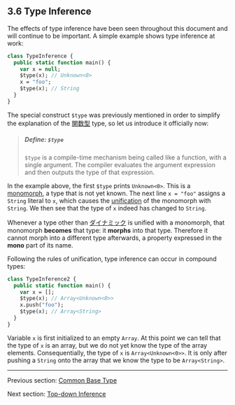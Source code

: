 ## 3.6 Type Inference

The effects of type inference have been seen throughout this document and will continue to be important. A simple example shows type inference at work:

```haxe
class TypeInference {
  public static function main() {
    var x = null;
    $type(x); // Unknown<0>
    x = "foo";
    $type(x); // String
  }
}
```
The special construct `$type` was previously mentioned in order to simplify the explanation of the [関数型](types-function.md) type, so let us introduce it officially now:

> ##### Define: `$type`
>
> `$type` is a compile-time mechanism being called like a function, with a single argument. The compiler evaluates the argument expression and then outputs the type of that expression.

In the example above, the first `$type` prints `Unknown<0>`. This is a [monomorph](types-monomorph.md), a type that is not yet known. The next line `x = "foo"` assigns a `String` literal to `x`, which causes the [unification](type-system-unification.md) of the monomorph with `String`. We then see that the type of `x` indeed has changed to `String`.

Whenever a type other than [ダイナミック](types-dynamic.md) is unified with a monomorph, that monomorph **becomes** that type: it **morphs** into that type. Therefore it cannot morph into a different type afterwards, a property expressed in the **mono** part of its name.

Following the rules of unification, type inference can occur in compound types:

```haxe
class TypeInference2 {
  public static function main() {
    var x = [];
    $type(x); // Array<Unknown<0>>
    x.push("foo");
    $type(x); // Array<String>
  }
}
```
Variable `x` is first initialized to an empty `Array`. At this point we can tell that the type of `x` is an array, but we do not yet know the type of the array elements. Consequentially, the type of `x` is `Array<Unknown<0>>`. It is only after pushing a `String` onto the array that we know the type to be `Array<String>`.

---

Previous section: [Common Base Type](type-system-unification-common-base-type.md)

Next section: [Top-down Inference](type-system-top-down-inference.md)